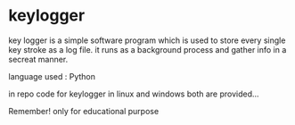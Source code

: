 # keylogger
key logger is a simple software program which is used to store every single key stroke as a log file.
it runs as a background process and gather info in a secreat manner.

language used : Python 

in repo code for keylogger in linux and windows both are provided...

Remember! only for educational purpose
